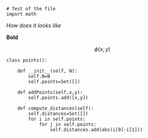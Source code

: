 

    # Test of the file
    import math


*How does it looks like*

**Bold**


$$\phi(x,y)$$



    class points():
        
        def __init__(self, N):
            self.N=N
            self.points=Set([])
            
        def addPoints(self,x,y):
            self.points.add([x,y])
            
        def compute_distances(self):
            self.distances=Set([])
            for i in self.points:
                for j in self.points:
                    self.distances.add(abs(i[0]-i[1]))
                    
                    


    
